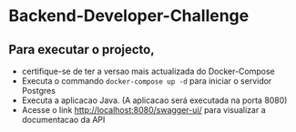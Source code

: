 # Backend-Developer-Challenge

## Para executar o projecto, 
* certifique-se de ter a versao mais actualizada do Docker-Compose
* Executa o commando `docker-compose up -d` para iniciar o servidor Postgres 
* Executa a aplicacao Java. (A aplicacao será executada na porta 8080)
* Acesse o link [http://localhost:8080/swagger-ui/](http://localhost:8080/swagger-ui/) para visualizar a documentacao da API
